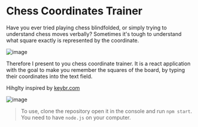 # Chess Coordinates Trainer
Have you ever tried playing chess blindfolded, or simply trying to understand chess moves verbally?
Sometimes it's tough to understand what square exactly is represented by the coordinate.

![image](https://github.com/JokeUrSelf/chess-cordinates-trainer/assets/81817136/081a891c-b0a7-4479-851e-b462f3f3a38c)

Therefore I present to you chess coordinate trainer. It is a react application with the goal to make you remember the squares of the board, by typing their coordinates into the text field.

Hihglty inspired by [keybr.com](https://www.keybr.com/)

![image](https://github.com/JokeUrSelf/chess-cordinates-trainer/assets/81817136/1e4c91d7-e1a2-4fb0-b3df-efcc14fcf72a)

>To use, clone the repository open it in the console and run `npm start`.
>You need to have `node.js` on your computer. 
